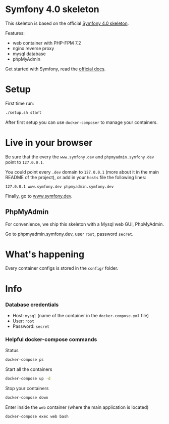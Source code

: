 Symfony 4.0 skeleton
====================

This skeleton is based on the official [Symfony 4.0 skeleton](https://github.com/symfony/skeleton/blob/4.0/composer.json).

Features:
- web container with PHP-FPM 7.2
- nginx reverse proxy
- mysql database
- phpMyAdmin

Get started with Symfony, read the [official docs](https://symfony.com/doc/current/setup.html).

# Setup

First time run:

```bash
./setup.sh start
```

After first setup you can use `docker-composer` to manage your containers.

# Live in your browser

Be sure that the every the `www.symfony.dev` and `phpmyadmin.symfony.dev` point to `127.0.0.1`.

You could point every `.dev` domain to `127.0.0.1` (more about it in the main README of the project), or add in your `hosts` file the following lines:

```
127.0.0.1 www.symfony.dev phpmyadmin.symfony.dev
```

Finally, go to www.symfony.dev.

## PhpMyAdmin

For convenience, we ship this skeleton with a Mysql web GUI, PhpMyAdmin.

Go to phpmyadmin.symfony.dev, user `root`, password `secret`.

# What's happening

Every container configs is stored in the `config/` folder.

# Info

### Database credentials

- Host: `mysql` (name of the container in the `docker-compose.yml` file)
- User: `root`
- Password: `secret`

### Helpful docker-compose commands

Status
```bash
docker-compose ps
```

Start all the containers
```bash
docker-compose up -d
```

Stop your containers
```bash
docker-compose down
```

Enter inside the `web` container (where the main application is located)
```bash
docker-compose exec web bash
```